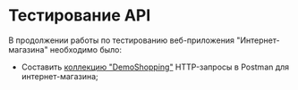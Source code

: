 # Тестирование API

В продолжении работы по тестированию веб-приложения "Интернет-магазина" необходимо было:
- Cоставить [коллекцию "DemoShopping"](https://www.postman.com/arsi219/workspace/my-workspace/collection/38447629-2a1e4b52-d0ce-473d-8794-1a3018c57cd1?action=share&creator=38447629&active-environment=38447629-67dc5c70-491c-4c7f-a53f-9abae38a9fae) HTTP-запросы в Postman для интернет-магазина; 
